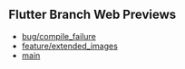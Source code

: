## Flutter Branch Web Previews

- [bug/compile_failure](./bug/compile_failure/)
- [feature/extended_images](./feature/extended_images/)
- [main](./main/)
